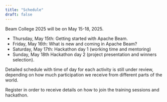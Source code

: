 ```yaml
---
title: "Schedule"
draft: false
---
```


Beam College 2025 will be on May 15-18, 2025.

 * Thursday, May 15th: Getting started with Apache Beam.
 * Friday, May 16th: What is new and coming in Apache Beam?
 * Saturday, May 17th: Hackathon day 1 (working time and mentoring) 
 * Sunday, May 18th Hackathon day 2 (project presentation and winners selection). 

Detailed schedule with time of day for each activity is still under review, depending on how much participation we receive from different parts of the world.

Register in order to receive details on how to join the training sessions and hackathon.